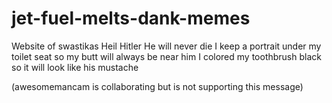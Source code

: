 # jet-fuel-melts-dank-memes

Website of swastikas
Heil Hitler
He will never die
I keep a portrait under my toilet seat so my butt will always be near him
I colored my toothbrush black so it will look like his mustache

(awesomemancam is collaborating but is not supporting this message)
